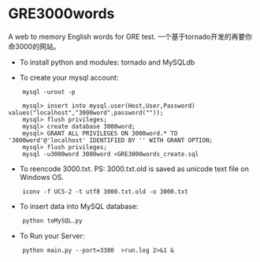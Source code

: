 # GRE3000words
A web to memory English words for GRE test. 一个基于tornado开发的再要你命3000的网站。

* To install python and modules: tornado and MySQLdb

* To create your mysql account:
```shell
    mysql -uroot -p
```
```mysql
    mysql> insert into mysql.user(Host,User,Password) values("localhost","3000word",password(""));
    mysql> flush privileges;
    mysql> create database 3000word;
    mysql> GRANT ALL PRIVILEGES ON 3000word.* TO '3000word'@'localhost' IDENTIFIED BY '' WITH GRANT OPTION;
    mysql> flush privileges;
    mysql -u3000word 3000word <GRE3000words_create.sql
```
* To reencode 3000.txt. PS: 3000.txt.old is saved as unicode text file on Windows OS.
```shell    
    iconv -f UCS-2 -t utf8 3000.txt.old -o 3000.txt
```
* To insert data into MySQL database:
```python    
    python toMySQL.py
```
* To Run your Server:
```shell    
    python main.py --port=3380  >run.log 2>&1 & 
``` 
